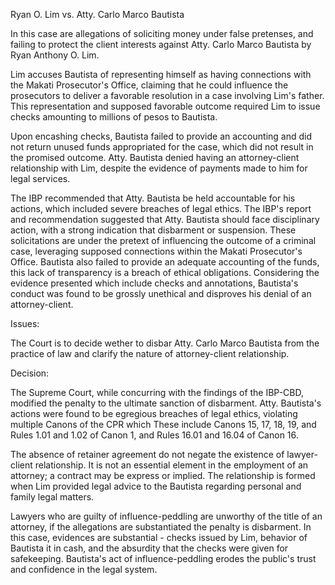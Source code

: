 Ryan O. Lim
vs. 
Atty. Carlo Marco Bautista 
  
In this case are allegations of soliciting  money under false pretenses, and failing to protect the client interests against Atty. Carlo Marco Bautista by Ryan Anthony O. Lim.

Lim accuses Bautista of representing himself as having connections with the Makati Prosecutor's Office, claiming that he could influence the prosecutors to deliver a favorable resolution in a case involving Lim's father. This representation and supposed favorable outcome required Lim to issue checks amounting to millions of pesos to Bautista. 

Upon encashing checks, Bautista failed to provide an accounting and  did not return unused funds appropriated for the case, which did not result in the promised outcome. Atty. Bautista denied having an attorney-client relationship with Lim, despite the evidence of payments made to him for legal services.

The IBP recommended that Atty. Bautista be held accountable for his actions, which included severe breaches of legal ethics. The IBP's report and recommendation suggested that Atty. Bautista should face disciplinary action, with a strong indication that disbarment or suspension. These solicitations are under the pretext of influencing the outcome of a criminal case, leveraging supposed connections within the Makati Prosecutor's Office. Bautista also failed to provide an adequate accounting of the funds, this lack of transparency is a breach of ethical obligations. Considering the evidence presented which include checks and annotations, Bautista's conduct was found to be grossly unethical and disproves his denial of an attorney-client. 

Issues:

The Court is to decide wether to disbar Atty. Carlo Marco Bautista from the practice of law and clarify the nature of attorney-client relationship.


Decision:

The Supreme Court, while concurring with the findings of the IBP-CBD, modified the penalty to the ultimate sanction of disbarment. Atty. Bautista's actions were found to be egregious breaches of legal ethics, violating multiple Canons of the CPR which These include Canons 15, 17, 18, 19, and Rules 1.01 and 1.02 of Canon 1, and Rules 16.01 and 16.04 of Canon 16.

The absence of retainer agreement do not negate the existence of lawyer-client relationship. It is not an essential element in the employment of an attorney; a contract may be express or implied. The relationship is formed  when Lim provided legal advice to the Bautista regarding personal and family legal matters. 

Lawyers who are guilty of influence-peddling are unworthy of the title of an attorney, if the allegations are substantiated the penalty is disbarment. In this case, evidences are substantial - checks issued by Lim, behavior of Bautista it in cash, and the absurdity that the checks were given for safekeeping. Bautista's act of influence-peddling erodes the public's trust and confidence in the legal system.
